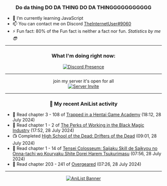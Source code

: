 <div align="center">

### Do da thing DO DA THING DO DA THINGGGGGGGGGGG
</div>

- 🌱 I’m currently learning JavaScript
- 📫 You can contact me on Discord [TheInternetUser#9060](https://discord.com/users/534117072796385300)
- ⚡ Fun fact: 80% of the Fun fact is neither a fact nor fun. _Statistics by me 😎_
<hr>

<div align="center">

### What I'm doing right now:
[![Discord Presence](https://lanyard.cnrad.dev/api/534117072796385300)](https://discord.com/users/534117072796385300)
<hr>

join my server it's open for all <br>
[![Server Invite](https://invidget.switchblade.xyz/bfYgVHxrSs)](https://discord.gg/bfYgVHxrSs)

<hr>
  
### 🌸 My recent AniList activity

</div>

<!-- ANILIST_ACTIVITY:start -->

-   📖 Read chapter 3 - 108 of [Trapped in a Hentai Game Academy](https://anilist.co/manga/151601) (18:12, 28 July 2024)
-   📖 Read chapter 1 - 2 of [The Perks of Working in the Black Magic Industry](https://anilist.co/manga/107700) (17:52, 28 July 2024)
-   📺 Completed [High School of the Dead: Drifters of the Dead](https://anilist.co/anime/9515) (09:01, 28 July 2024)
-   📖 Read chapter 1 - 14 of [Tensei Colosseum: Saijaku Skill de Saikyou no Onna-tachi wo Kouryaku Shite Dorei Harem Tsukurimasu](https://anilist.co/manga/152284) (07:56, 28 July 2024)
-   📖 Read chapter 203 - 241 of [Overgeared](https://anilist.co/manga/117460) (07:26, 28 July 2024)

<!-- ANILIST_ACTIVITY:end -->
<hr>

<div align="center">

[![AniList Banner](https://img.anili.st/User/929966)](https://anilist.co/user/TheInternetUser)

<!-- ![Profile views](https://gpvc.arturio.dev/TheInternetUse7) Since 2023-01-09 -->
<br>


</div>

